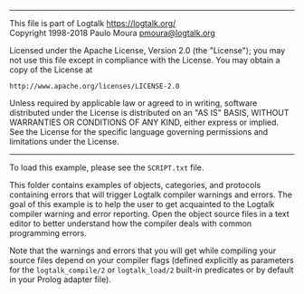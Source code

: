 ________________________________________________________________________

This file is part of Logtalk <https://logtalk.org/>  
Copyright 1998-2018 Paulo Moura <pmoura@logtalk.org>

Licensed under the Apache License, Version 2.0 (the "License");
you may not use this file except in compliance with the License.
You may obtain a copy of the License at

    http://www.apache.org/licenses/LICENSE-2.0

Unless required by applicable law or agreed to in writing, software
distributed under the License is distributed on an "AS IS" BASIS,
WITHOUT WARRANTIES OR CONDITIONS OF ANY KIND, either express or implied.
See the License for the specific language governing permissions and
limitations under the License.
________________________________________________________________________


To load this example, please see the `SCRIPT.txt` file.

This folder contains examples of objects, categories, and protocols 
containing errors that will trigger Logtalk compiler warnings and 
errors. The goal of this example is to help the user to get acquainted 
to the Logtalk compiler warning and error reporting. Open the object 
source files in a text editor to better understand how the compiler 
deals with common programming errors.

Note that the warnings and errors that you will get while compiling 
your source files depend on your compiler flags (defined explicitly 
as parameters for the `logtalk_compile/2` or `logtalk_load/2` built-in 
predicates or by default in your Prolog adapter file).
